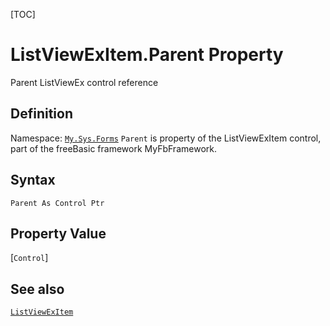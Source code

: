 [TOC]
# ListViewExItem.Parent Property
Parent ListViewEx control reference
## Definition
Namespace: [`My.Sys.Forms`](My.Sys.Forms.md)
`Parent` is property of the ListViewExItem control, part of the freeBasic framework MyFbFramework.
## Syntax
```freeBasic
Parent As Control Ptr
```
## Property Value
[`Control`]
## See also
[`ListViewExItem`](ListViewExItem.md)
